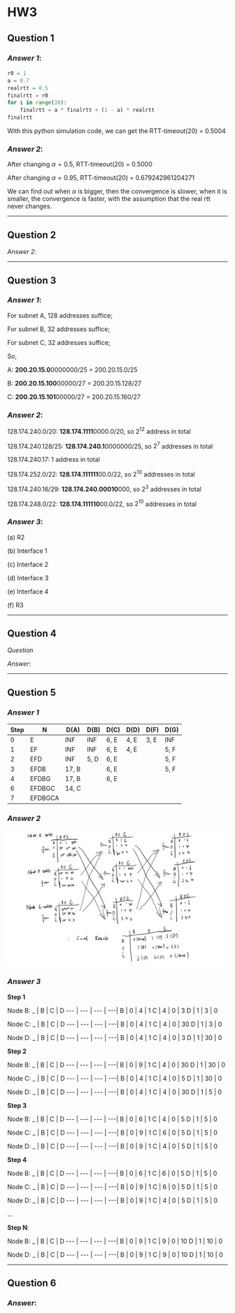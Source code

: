 # HW3

## Question 1
### *Answer 1*: 

``` python
r0 = 1
a = 0.7
realrtt = 0.5
finalrtt = r0
for i in range(20):
    finalrtt = a * finalrtt + (1 - a) * realrtt
finalrtt
```
With this python simulation code, we can get the RTT-timeout(20) = 0.5004
    
### *Answer 2*: 

After changing $\alpha = 0.5$, RTT-timeout(20) = 0.5000

After changing $\alpha = 0.95$, RTT-timeout(20) = 0.679242961204271

We can find out when $\alpha$ is bigger, then the convergence is slower, when it is smaller, the convergence is faster, with the assumption that the real rtt never changes.

---
## Question 2
*Answer 2*: 


---
## Question 3
### *Answer 1*: 

For subnet A, 128 addresses suffice;

For subnet B, 32 addresses suffice;

For subnet C, 32 addresses suffice; 

So, 

A: **200.20.15.0**0000000/25 = 200.20.15.0/25

B: **200.20.15.100**00000/27 = 200.20.15.128/27

C: **200.20.15.101**00000/27 = 200.20.15.160/27

### *Answer 2*: 

128.174.240.0/20: **128.174.1111**0000.0/20, so $2^{12}$ address in total

128.174.240.128/25: **128.174.240.1**0000000/25, so $2^{7}$ addresses in total

128.174.240.17: 1 address in total

128.174.252.0/22: **128.174.111111**00.0/22, so $2^{10}$ addresses in total

128.174.240.16/29: **128.174.240.00010**000, so $2^3$ addresses in total

128.174.248.0/22: **128.174.111110**00.0/22, so $2^{10}$ addresses in total

### *Answer 3*: 

(a) R2

(b) Interface 1

(c) Interface 2

(d) Interface 3

(e) Interface 4

(f) R3

---
## Question 4
*Question*



*Answer*: 

---

## Question 5

### *Answer 1*

Step | N | D(A) | D(B) | D(C) | D(D) | D(F) | D(G)
--- | ---| ---| ---| ---| ---| ---| ---| 
0   | E | INF | INF | 6, E| 4, E|3, E | INF
1   | EF | INF | INF | 6, E | 4, E | | 5, F
2   | EFD| INF | 5, D | 6, E | | | 5, F
3   | EFDB| 17, B| | 6, E| | | 5, F
4   | EFDBG| 17, B | | 6, E| | | 
6   | EFDBGC | 14, C | | | | |
7   | EFDBGCA | | | | | |

### *Answer 2*

![IMG](img/HW3_5.png)

### *Answer 3*
**Step 1**

Node B:
_ | B | C | D
--- | --- | --- | ---|
B | 0 | 4 | 1
C | 4 | 0 | 3
D | 1 | 3 | 0

Node C:
_ | B | C | D
--- | --- | --- | ---|
B | 0 | 4 | 1
C | 4 | 0 | 30
D | 1 | 3 | 0


Node D:
_ | B | C | D
--- | --- | --- | ---|
B | 0 | 4 | 1
C | 4 | 0 | 3
D | 1 | 30 | 0

**Step 2**

Node B:
_ | B | C | D
--- | --- | --- | ---|
B | 0 | 9 | 1
C | 4 | 0 | 30
D | 1 | 30 | 0

Node C:
_ | B | C | D
--- | --- | --- | ---|
B | 0 | 4 | 1
C | 4 | 0 | 5
D | 1 | 30 | 0


Node D:
_ | B | C | D
--- | --- | --- | ---|
B | 0 | 4 | 1
C | 4 | 0 | 30
D | 1 | 5 | 0

**Step 3**

Node B:
_ | B | C | D
--- | --- | --- | ---|
B | 0 | 6 | 1
C | 4 | 0 | 5
D | 1 | 5 | 0

Node C:
_ | B | C | D
--- | --- | --- | ---|
B | 0 | 9 | 1
C | 6 | 0 | 5
D | 1 | 5 | 0


Node D:
_ | B | C | D
--- | --- | --- | ---|
B | 0 | 9 | 1
C | 4 | 0 | 5
D | 1 | 5 | 0

**Step 4**

Node B:
_ | B | C | D
--- | --- | --- | ---|
B | 0 | 6 | 1
C | 6 | 0 | 5
D | 1 | 5 | 0

Node C:
_ | B | C | D
--- | --- | --- | ---|
B | 0 | 9 | 1
C | 6 | 0 | 5
D | 1 | 5 | 0


Node D:
_ | B | C | D
--- | --- | --- | ---|
B | 0 | 9 | 1
C | 4 | 0 | 5
D | 1 | 5 | 0

...

**Step N**:

Node B:
_ | B | C | D
--- | --- | --- | ---|
B | 0 | 9 | 1
C | 9 | 0 | 10
D | 1 | 10 | 0


Node D:
_ | B | C | D
--- | --- | --- | ---|
B | 0 | 9 | 1
C | 9 | 0 | 10
D | 1 | 10 | 0


---
## Question 6
### *Answer*: 



